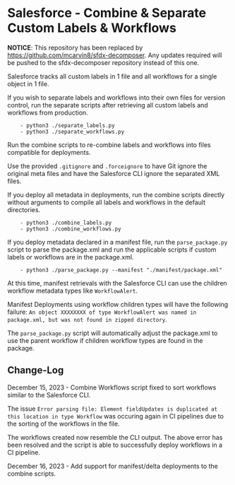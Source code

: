 # Salesforce - Combine & Separate Custom Labels & Workflows

**NOTICE**: This repository has been replaced by https://github.com/mcarvin8/sfdx-decomposer. Any updates required will be pushed to the sfdx-decomposer repository instead of this one.

Salesforce tracks all custom labels in 1 file and all workflows for a single object in 1 file.

If you wish to separate labels and workflows into their own files for version control, run the separate scripts after retrieving all custom labels and workflows from production.

```
    - python3 ./separate_labels.py
    - python3 ./separate_workflows.py
```

Run the combine scripts to re-combine labels and workflows into files compatible for deployments.

Use the provided `.gitignore` and `.forceignore` to have Git ignore the original meta files and have the Salesforce CLI ignore the separated XML files.

If you deploy all metadata in deployments, run the combine scripts directly without arguments to compile all labels and workflows in the default directories.

```
    - python3 ./combine_labels.py
    - python3 ./combine_workflows.py
```

If you deploy metadata declared in a manifest file, run the `parse_package.py` script to parse the package.xml and run the applicable scripts if custom labels or workflows are in the package.xml.

```
    - python3 ./parse_package.py --manifest "./manifest/package.xml"
```

At this time, manifest retrievals with the Salesforce CLI can use the children workflow metadata types like `WorkflowAlert`.

Manifest Deployments using workflow children types will have the following failure: `An object XXXXXXXX of type WorkflowAlert was named in package.xml, but was not found in zipped directory`.

The `parse_package.py` script will automatically adjust the package.xml to use the parent workflow if children workflow types are found in the package.

## Change-Log

December 15, 2023 - Combine Workflows script fixed to sort workflows similar to the Salesforce CLI. 

The issue `Error parsing file: Element fieldUpdates is duplicated at this location in type Workflow` was occuring again in CI pipelines due to the sorting of the workflows in the file.

The workflows created now resemble the CLI output. The above error has been resolved and the script is able to successfully deploy workflows in a CI pipeline.

December 16, 2023 - Add support for manifest/delta deployments to the combine scripts.
